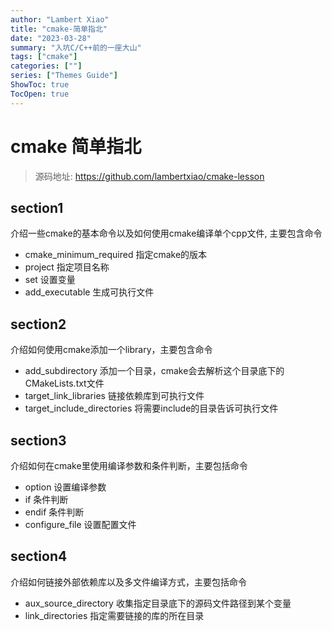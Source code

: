 ```yaml
---
author: "Lambert Xiao"
title: "cmake-简单指北"
date: "2023-03-28"
summary: "入坑C/C++前的一座大山"
tags: ["cmake"]
categories: [""]
series: ["Themes Guide"]
ShowToc: true
TocOpen: true
---
```


# cmake 简单指北

> 源码地址: https://github.com/lambertxiao/cmake-lesson

## section1

介绍一些cmake的基本命令以及如何使用cmake编译单个cpp文件, 主要包含命令

- cmake_minimum_required
  指定cmake的版本
- project
  指定项目名称
- set
  设置变量
- add_executable
  生成可执行文件

## section2

介绍如何使用cmake添加一个library，主要包含命令

- add_subdirectory
  添加一个目录，cmake会去解析这个目录底下的CMakeLists.txt文件
- target_link_libraries
  链接依赖库到可执行文件
- target_include_directories
  将需要include的目录告诉可执行文件

## section3

介绍如何在cmake里使用编译参数和条件判断，主要包括命令

- option
  设置编译参数
- if
  条件判断
- endif
  条件判断
- configure_file
  设置配置文件

## section4

介绍如何链接外部依赖库以及多文件编译方式，主要包括命令

- aux_source_directory
  收集指定目录底下的源码文件路径到某个变量
- link_directories
  指定需要链接的库的所在目录

